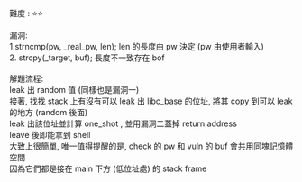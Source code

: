 難度 :  :star::star:
  

漏洞: <br>
    1.strncmp(pw, _real_pw, len);  len 的長度由 pw 決定 (pw 由使用者輸入) <br>
    2. strcpy(\_target, buf); 長度不一致存在 bof <br><br>
解題流程: <br>
     leak 出 random 值 (同樣也是漏洞一) <br>
    接著, 找找 stack 上有沒有可以 leak 出 libc_base 的位址, 將其 copy 到可以 leak 的地方 (random 後面) <br>
    leak 出該位址並計算 one_shot , 並用漏洞二蓋掉 return address <br>
    leave 後即能拿到 shell <br>
    大致上很簡單, 唯一值得提醒的是, check 的 pw 和 vuln 的 buf 會共用同塊記憶體空間 <br>
    因為它們都是接在 main 下方 (低位址處) 的 stack frame <br>
